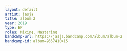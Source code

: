 ```yaml
---
layout: default
artist: jasja
title: album 2
year: 2019
type: EP
roles: Mixing, Mastering
bandcamp-url: https://jasja.bandcamp.com/album/album-2
bandcamp-id: album=2657410415
---
```


